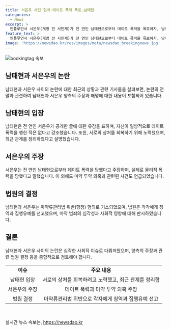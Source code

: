 ```yaml
---
title: 서은우 사진 협박·데이트 폭력 폭로…남태현
categories:
  - News
excerpt: >
  인플루언서 서은우(개명 전 서민재)가 전 연인 남태현으로부터 데이트 폭력을 폭로하자, 남태현은 사적인 다툼은 있었지만 일방적인 폭력은 없다고 해명했다. 서은우는 남태현에게 물리적 폭력을 받았다고 주장하며, 마약 투약 의혹도 논란이 되었다. 두 사람은 마약류관리법 위반 혐의로 기소되어 집행유예를 선고받았으며, 재판부는 사회 영향력을 고려해 심각하게 판단했다. 현재로서는 남태현은 사적인 일에 관한 폭로와 대응을 원치 않으며, 서은우는 데이트 폭력을 겪는 이들에게 도움을 청하는 메시지를 전하고 있다.
feature_text: >
  인플루언서 서은우(개명 전 서민재)가 전 연인 남태현으로부터 데이트 폭력을 폭로하자, 남태현은 사적인 다툼은 있었지만 일방적인 폭력은 없다고 해명했다. 서은우는 남태현에게 물리적 폭력을 받았다고 주장하며, 마약 투약 의혹도 논란이 되었다. 두 사람은 마약류관리법 위반 혐의로 기소되어 집행유예를 선고받았으며, 재판부는 사회 영향력을 고려해 심각하게 판단했다. 현재로서는 남태현은 사적인 일에 관한 폭로와 대응을 원치 않으며, 서은우는 데이트 폭력을 겪는 이들에게 도움을 청하는 메시지를 전하고 있다.
image: 'https://newsdao.kr/res/images/meta/newsdao_breakingnews.jpg'
---
```


<p><img src="https://newsdao.kr/res/images/meta/newsdao_breakingnews.jpg" alt="bookingtag 속보" /></p>

<h2 data-ke-size="size26">남태현과 서은우의 논란</h2>

<p data-ke-size="size16">남태현과 서은우 사이의 논란에 대한 최근의 상황과 관련 기사들을 살펴보면, 논란의 전말과 관련하여 남태현과 서은우 양측의 주장과 해명에 대한 내용이 포함되어 있습니다.</p>

<h2 data-ke-size="size26">남태현의 입장</h2>

<p data-ke-size="size16">남태현은 전 연인 서은우가 공개한 글에 대한 유감을 표하며, 자신이 일방적으로 데이트 폭력을 행한 적은 없다고 강조했습니다. 또한, 서로의 상처를 회복하기 위해 노력했으며, 최근 관계를 정리하였다고 설명했습니다.</p>

<h2 data-ke-size="size26">서은우의 주장</h2>

<p data-ke-size="size16">서은우는 전 연인 남태현으로부터 데이트 폭력을 당했다고 주장하며, 실제로 물리적 폭력을 당했다고 말했습니다. 이 외에도 마약 투약 의혹과 관련된 사건도 언급되었습니다.</p>

<h2 data-ke-size="size26">법원의 결정</h2>

<p data-ke-size="size16">남태현과 서은우는 마약류관리법 위반(향정) 혐의로 기소되었으며, 법원은 각각에게 징역과 집행유예를 선고했으며, 마약 범죄의 심각성과 사회적 영향에 대해 판시하였습니다.</p>

<h2 data-ke-size="size26">결론</h2>

<p data-ke-size="size16">남태현과 서은우 사이의 논란은 심각한 사회적 이슈로 다뤄져왔으며, 양측의 주장과 관련 법원 결정 등을 종합적으로 검토해야 합니다.</p>

<table>
  <tbody>
    <tr>
      <td style="text-align: center; height: 17px;"><b>이슈</b></td>
      <td style="text-align: center; height: 17px;"><b>주요 내용</b></td>
    </tr>
    <tr>
      <td style="text-align: center;">남태현 입장</td>
      <td style="text-align: center;">서로의 상처를 회복하려고 노력했고, 최근 관계를 정리함</td>
    </tr>
    <tr>
      <td style="text-align: center;">서은우의 주장</td>
      <td style="text-align: center;">데이트 폭력과 마약 투약 의혹 주장</td>
    </tr>
    <tr>
      <td style="text-align: center;">법원 결정</td>
      <td style="text-align: center;">마약류관리법 위반으로 각자에게 징역과 집행유예 선고</td>
    </tr>
  </tbody>
</table>

<p data-ke-size="size16">&nbsp;</p>
실시간 뉴스 속보는, <a href="https://newsdao.kr" rel="dofollow">https://newsdao.kr</a>


